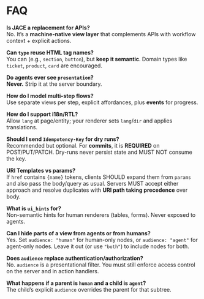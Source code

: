 # FAQ

**Is JACE a replacement for APIs?**  
No. It’s a **machine-native view layer** that complements APIs with workflow context + explicit actions.

**Can `type` reuse HTML tag names?**  
You can (e.g., `section`, `button`), but **keep it semantic**. Domain types like `ticket`, `product`, `card` are encouraged.

**Do agents ever see `presentation`?**  
**Never.** Strip it at the server boundary.

**How do I model multi-step flows?**  
Use separate views per step, explicit affordances, plus **events** for progress.

**How do I support i18n/RTL?**  
Allow `lang` at page/entity; your renderer sets `lang`/`dir` and applies translations.

**Should I send `Idempotency-Key` for dry runs?**  
Recommended but optional. For **commits**, it is **REQUIRED** on POST/PUT/PATCH. Dry-runs never persist state and MUST NOT consume the key.

**URI Templates vs params?**  
If `href` contains `{name}` tokens, clients SHOULD expand them from `params` and also pass the body/query as usual. Servers MUST accept either approach and resolve duplicates with **URI path taking precedence** over body.

**What is `ui_hints` for?**  
Non-semantic hints for human renderers (tables, forms). Never exposed to agents.

**Can I hide parts of a view from agents or from humans?**  
Yes. Set `audience: "human"` for human-only nodes, or `audience: "agent"` for agent-only nodes. Leave it out (or use `"both"`) to include nodes for both.

**Does `audience` replace authentication/authorization?**  
No. `audience` is a presentational filter. You must still enforce access control on the server and in action handlers.

**What happens if a parent is `human` and a child is `agent`?**  
The child’s explicit `audience` overrides the parent for that subtree.
